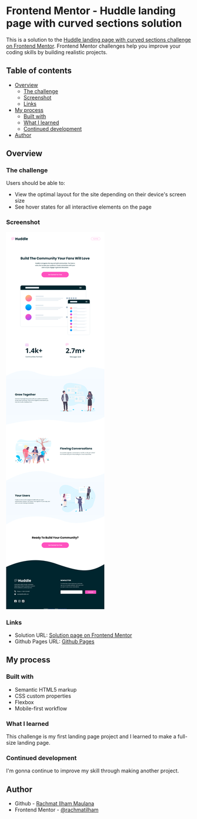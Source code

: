 # Frontend Mentor - Huddle landing page with curved sections solution

This is a solution to the [Huddle landing page with curved sections challenge on Frontend Mentor](https://www.frontendmentor.io/challenges/huddle-landing-page-with-curved-sections-5ca5ecd01e82137ec91a50f2). Frontend Mentor challenges help you improve your coding skills by building realistic projects.

## Table of contents

- [Overview](#overview)
  - [The challenge](#the-challenge)
  - [Screenshot](#screenshot)
  - [Links](#links)
- [My process](#my-process)
  - [Built with](#built-with)
  - [What I learned](#what-i-learned)
  - [Continued development](#continued-development)
- [Author](#author)

## Overview

### The challenge

Users should be able to:

- View the optimal layout for the site depending on their device's screen size
- See hover states for all interactive elements on the page

### Screenshot

![Page Screenshot](./images/screenshot.jpg)

### Links

- Solution URL: [Solution page on Frontend Mentor](https://www.frontendmentor.io/solutions/huddle-landing-page-with-curved-sections-kZT1jhYsR)
- Github Pages URL: [Github Pages](https://rachmatilham.github.io/huddle-landing-page-with-curved-sections-master/)

## My process

### Built with

- Semantic HTML5 markup
- CSS custom properties
- Flexbox
- Mobile-first workflow

### What I learned

This challenge is my first landing page project and I learned to make a full-size landing page.

### Continued development

I'm gonna continue to improve my skill through making another project.

## Author

- Github - [Rachmat Ilham Maulana](https://github.com/rachmatilham)
- Frontend Mentor - [@rachmatilham](https://www.frontendmentor.io/profile/rachmatilham)
